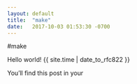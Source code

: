 ```yaml
---
layout: default
title:  "make"
date:   2017-10-03 01:53:30 -0700
---
```

#make

Hello world!
{{ site.time | date_to_rfc822 }}

You’ll find this post in your
